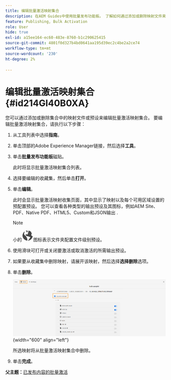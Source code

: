 ```yaml
---
title: 编辑批量激活映射集合
description: 在AEM Guides中使用批量发布功能板。 了解如何通过添加或删除映射文件来编辑批量激活映射集合。
feature: Publishing, Bulk Activation
role: User
hide: true
exl-id: a15ee164-ec60-483e-8760-b1c290625415
source-git-commit: 4801f0d327b4bd0641aa195d39ec2c4be2a2ce74
workflow-type: tm+mt
source-wordcount: '230'
ht-degree: 2%

---
```


# 编辑批量激活映射集合 {#id214GI40B0XA}

您可以通过添加或删除集合中的映射文件或预设来编辑批量激活映射集合。 要编辑批量激活映射集合，请执行以下步骤：

1. 从工具列表中选择&#x200B;**指南**。

1. 单击顶部的Adobe Experience Manager链接，然后选择&#x200B;**工具**。

1. 单击&#x200B;**批量发布功能板**&#x200B;磁贴。

   此时将显示批量激活映射集合列表。

1. 选择要编辑的收藏集，然后单击&#x200B;**打开**。

1. 单击&#x200B;**编辑**。

   此时会显示批量激活映射收集页面，其中显示了映射以及每个可用区域设置的预配置预设。
您可以查看各种类型的输出预设及其图标，例如AEM Site、PDF、Native PDF、HTML5、Custom和JSON输出
.

   >[!NOTE]
   >
   > 小的![](images/global-preset-icon.svg)图标表示文件夹配置文件级别预设。


1. 使用滑块可打开或关闭要激活或取消激活的所需输出预设。

1. 如果要从收藏集中删除映射，请展开该映射，然后选择&#x200B;**选择删除**&#x200B;选项。

1. 单击&#x200B;**删除**。

   ![](images/bulk-activation-delete-map.png){width="600" align="left"}

   所选映射将从批量激活映射集合中删除。

1. 单击&#x200B;**完成**。


**父主题：**[&#x200B;已发布内容的批量激活](conf-bulk-activation.md)
